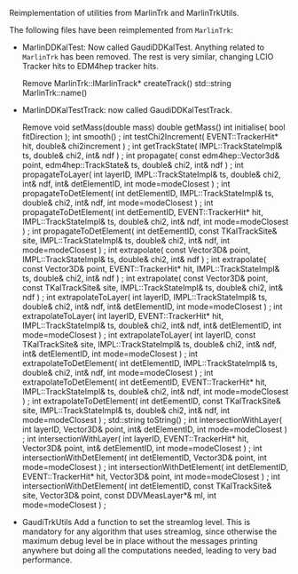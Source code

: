 <!--
Copyright (c) 2020-2024 Key4hep-Project.

This file is part of Key4hep.
See https://key4hep.github.io/key4hep-doc/ for further info.

Licensed under the Apache License, Version 2.0 (the "License");
you may not use this file except in compliance with the License.
You may obtain a copy of the License at

    http://www.apache.org/licenses/LICENSE-2.0

Unless required by applicable law or agreed to in writing, software
distributed under the License is distributed on an "AS IS" BASIS,
WITHOUT WARRANTIES OR CONDITIONS OF ANY KIND, either express or implied.
See the License for the specific language governing permissions and
limitations under the License.
-->
Reimplementation of utilities from MarlinTrk and MarlinTrkUtils.

The following files have been reimplemented from `MarlinTrk`:
- MarlinDDKalTest: Now called GaudiDDKalTest. Anything related to `MarlinTrk`
  has been removed. The rest is very similar, changing LCIO Tracker hits to
  EDM4hep tracker hits.

  Remove MarlinTrk::IMarlinTrack* createTrack()
         std::string MarlinTrk::name()

- MarlinDDKalTestTrack: now called GaudiDDKalTestTrack.

  Remove void setMass(double mass)
         double getMass()
         int initialise( bool fitDirection );
         int smooth() ;
         int testChi2Increment( EVENT::TrackerHit* hit, double& chi2increment ) ;
         int getTrackState( IMPL::TrackStateImpl& ts, double& chi2, int& ndf ) ;
         int propagate( const edm4hep::Vector3d& point, edm4hep::TrackState& ts, double& chi2, int& ndf ) ;
         int propagateToLayer( int layerID, IMPL::TrackStateImpl& ts, double& chi2, int& ndf, int& detElementID, int mode=modeClosest )  ;
         int propagateToDetElement( int detElementID, IMPL::TrackStateImpl& ts, double& chi2, int& ndf, int mode=modeClosest ) ;
         int propagateToDetElement( int detEementID, EVENT::TrackerHit* hit, IMPL::TrackStateImpl& ts, double& chi2, int& ndf, int mode=modeClosest ) ;
         int propagateToDetElement( int detEementID, const TKalTrackSite& site, IMPL::TrackStateImpl& ts, double& chi2, int& ndf, int mode=modeClosest ) ;
         int extrapolate( const Vector3D& point, IMPL::TrackStateImpl& ts, double& chi2, int& ndf ) ;
         int extrapolate( const Vector3D& point, EVENT::TrackerHit* hit, IMPL::TrackStateImpl& ts, double& chi2, int& ndf ) ;
         int extrapolate( const Vector3D& point, const TKalTrackSite& site, IMPL::TrackStateImpl& ts, double& chi2, int& ndf ) ;
         int extrapolateToLayer( int layerID, IMPL::TrackStateImpl& ts, double& chi2, int& ndf, int& detElementID, int mode=modeClosest )  ;
         int extrapolateToLayer( int layerID, EVENT::TrackerHit* hit, IMPL::TrackStateImpl& ts, double& chi2, int& ndf, int& detElementID, int mode=modeClosest )  ;
         int extrapolateToLayer( int layerID, const TKalTrackSite& site, IMPL::TrackStateImpl& ts, double& chi2, int& ndf, int& detElementID, int mode=modeClosest )  ;
         int extrapolateToDetElement( int detElementID, IMPL::TrackStateImpl& ts, double& chi2, int& ndf, int mode=modeClosest ) ;
         int extrapolateToDetElement( int detEementID, EVENT::TrackerHit* hit, IMPL::TrackStateImpl& ts, double& chi2, int& ndf, int mode=modeClosest ) ;
         int extrapolateToDetElement( int detEementID, const TKalTrackSite& site, IMPL::TrackStateImpl& ts, double& chi2, int& ndf, int mode=modeClosest ) ;
         std::string toString() ;
         int intersectionWithLayer( int layerID, Vector3D& point, int& detElementID, int mode=modeClosest )  ;
         int intersectionWithLayer( int layerID, EVENT::TrackerHit* hit, Vector3D& point, int& detElementID, int mode=modeClosest )  ;
         int intersectionWithDetElement( int detElementID, Vector3D& point, int mode=modeClosest )  ;
         int intersectionWithDetElement( int detElementID, EVENT::TrackerHit* hit, Vector3D& point, int mode=modeClosest )  ;
         int intersectionWithDetElement( int detElementID, const TKalTrackSite& site, Vector3D& point, const DDVMeasLayer*& ml, int mode=modeClosest ) ;


- GaudiTrkUtils Add a function to set the streamlog level. This is mandatory for
  any algorithm that uses streamlog, since otherwise the maximum debug level be
  in place without the messages printing anywhere but doing all the computations
  needed, leading to very bad performance.
